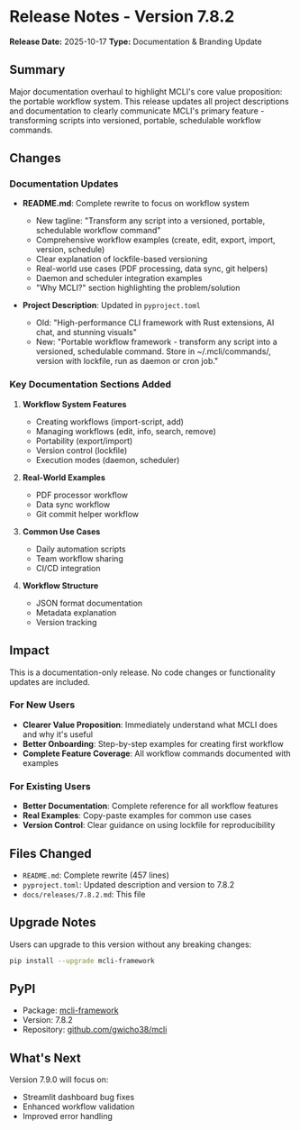 # Release Notes - Version 7.8.2

**Release Date:** 2025-10-17
**Type:** Documentation & Branding Update

## Summary

Major documentation overhaul to highlight MCLI's core value proposition: the portable workflow system. This release updates all project descriptions and documentation to clearly communicate MCLI's primary feature - transforming scripts into versioned, portable, schedulable workflow commands.

## Changes

### Documentation Updates

- **README.md**: Complete rewrite to focus on workflow system
  - New tagline: "Transform any script into a versioned, portable, schedulable workflow command"
  - Comprehensive workflow examples (create, edit, export, import, version, schedule)
  - Clear explanation of lockfile-based versioning
  - Real-world use cases (PDF processing, data sync, git helpers)
  - Daemon and scheduler integration examples
  - "Why MCLI?" section highlighting the problem/solution

- **Project Description**: Updated in `pyproject.toml`
  - Old: "High-performance CLI framework with Rust extensions, AI chat, and stunning visuals"
  - New: "Portable workflow framework - transform any script into a versioned, schedulable command. Store in ~/.mcli/commands/, version with lockfile, run as daemon or cron job."

### Key Documentation Sections Added

1. **Workflow System Features**
   - Creating workflows (import-script, add)
   - Managing workflows (edit, info, search, remove)
   - Portability (export/import)
   - Version control (lockfile)
   - Execution modes (daemon, scheduler)

2. **Real-World Examples**
   - PDF processor workflow
   - Data sync workflow
   - Git commit helper workflow

3. **Common Use Cases**
   - Daily automation scripts
   - Team workflow sharing
   - CI/CD integration

4. **Workflow Structure**
   - JSON format documentation
   - Metadata explanation
   - Version tracking

## Impact

This is a documentation-only release. No code changes or functionality updates are included.

### For New Users

- **Clearer Value Proposition**: Immediately understand what MCLI does and why it's useful
- **Better Onboarding**: Step-by-step examples for creating first workflow
- **Complete Feature Coverage**: All workflow commands documented with examples

### For Existing Users

- **Better Documentation**: Complete reference for all workflow features
- **Real Examples**: Copy-paste examples for common use cases
- **Version Control**: Clear guidance on using lockfile for reproducibility

## Files Changed

- `README.md`: Complete rewrite (457 lines)
- `pyproject.toml`: Updated description and version to 7.8.2
- `docs/releases/7.8.2.md`: This file

## Upgrade Notes

Users can upgrade to this version without any breaking changes:

```bash
pip install --upgrade mcli-framework
```

## PyPI

- Package: [mcli-framework](https://pypi.org/project/mcli-framework/)
- Version: 7.8.2
- Repository: [github.com/gwicho38/mcli](https://github.com/gwicho38/mcli)

## What's Next

Version 7.9.0 will focus on:
- Streamlit dashboard bug fixes
- Enhanced workflow validation
- Improved error handling
